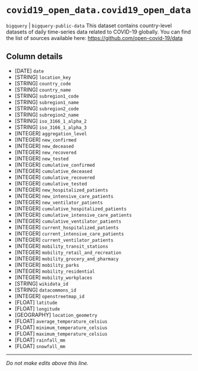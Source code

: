 # `covid19_open_data.covid19_open_data`
`bigquery` | `bigquery-public-data`
This dataset contains country-level datasets of daily time-series data related to COVID-19 globally. You can find the list of sources available here: https://github.com/open-covid-19/data

## Column details
* [DATE]      `date`
* [STRING]    `location_key`
* [STRING]    `country_code`
* [STRING]    `country_name`
* [STRING]    `subregion1_code`
* [STRING]    `subregion1_name`
* [STRING]    `subregion2_code`
* [STRING]    `subregion2_name`
* [STRING]    `iso_3166_1_alpha_2`
* [STRING]    `iso_3166_1_alpha_3`
* [INTEGER]   `aggregation_level`
* [INTEGER]   `new_confirmed`
* [INTEGER]   `new_deceased`
* [INTEGER]   `new_recovered`
* [INTEGER]   `new_tested`
* [INTEGER]   `cumulative_confirmed`
* [INTEGER]   `cumulative_deceased`
* [INTEGER]   `cumulative_recovered`
* [INTEGER]   `cumulative_tested`
* [INTEGER]   `new_hospitalized_patients`
* [INTEGER]   `new_intensive_care_patients`
* [INTEGER]   `new_ventilator_patients`
* [INTEGER]   `cumulative_hospitalized_patients`
* [INTEGER]   `cumulative_intensive_care_patients`
* [INTEGER]   `cumulative_ventilator_patients`
* [INTEGER]   `current_hospitalized_patients`
* [INTEGER]   `current_intensive_care_patients`
* [INTEGER]   `current_ventilator_patients`
* [INTEGER]   `mobility_transit_stations`
* [INTEGER]   `mobility_retail_and_recreation`
* [INTEGER]   `mobility_grocery_and_pharmacy`
* [INTEGER]   `mobility_parks`
* [INTEGER]   `mobility_residential`
* [INTEGER]   `mobility_workplaces`
* [STRING]    `wikidata_id`
* [STRING]    `datacommons_id`
* [INTEGER]   `openstreetmap_id`
* [FLOAT]     `latitude`
* [FLOAT]     `longitude`
* [GEOGRAPHY] `location_geometry`
* [FLOAT]     `average_temperature_celsius`
* [FLOAT]     `minimum_temperature_celsius`
* [FLOAT]     `maximum_temperature_celsius`
* [FLOAT]     `rainfall_mm`
* [FLOAT]     `snowfall_mm`

-------------------------------------------------------------------------------
*Do not make edits above this line.*
